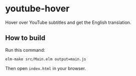 # youtube-hover

Hover over YouTube subtitles and get the English translation.

## How to build
Run this command:

```elm-make src/Main.elm output=main.js```

Then open `index.html` in your browser.
